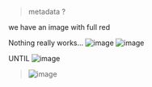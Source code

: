 > metadata ?

we have an image with full red

Nothing really works...
![image](https://github.com/user-attachments/assets/4a5293e5-bdbc-46d9-ae91-a3a2cd6a4fd8)
![image](https://github.com/user-attachments/assets/415c7d1e-473c-4e18-aa33-6206ea0b89b5)

UNTIL 
![image](https://github.com/user-attachments/assets/174aefd0-c629-4ec8-b6a0-7b1b4de1dcaa)


> ![image](https://github.com/user-attachments/assets/6f0f7eab-ab6c-430c-8a87-bb9fafdb7779)
